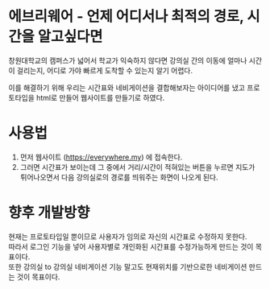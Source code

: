 # 에브리웨어 - 언제 어디서나 최적의 경로, 시간을 알고싶다면
창원대학교의 캠퍼스가 넓어서 학교가 익숙하지 않다면 강의실 간의 이동에 얼마나 시간이 걸리는지, 어디로 가야 빠르게 도착할 수 있는지 알기 어렵다.

이를 해결하기 위해 우리는 시간표와 네비게이션을 결합해보자는 아이디어를 냈고 프로토타입을 html로 만들어 웹사이트를 만들기로 하였다.
# 사용법
1. 먼저 웹사이트 (https://everywhere.my) 에 접속한다.
2. 그러면 시간표가 보이는데 그 중에서 거리/시간이 적혀있는 버튼을 누르면 지도가 튀어나오면서 다음 강의실로의 경로를 띄워주는 화면이 나오게 된다.

# 향후 개발방향
현재는 프로토타입일 뿐이므로 사용자가 임의로 자신의 시간표로 수정하지 못한다. <br>
따라서 로그인 기능을 넣어 사용자별로 개인화된 시간표를 수정가능하게 만드는 것이 목표이다.<br>
또한 강의실 to 강의실 네비게이션 기능 말고도 현재위치를 기반으로한 네비게이션 만드는 것이 목표이다.

